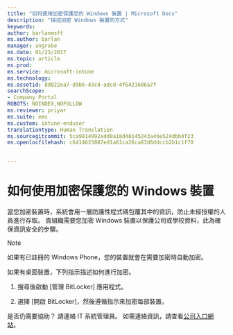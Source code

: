 ```yaml
---
title: "如何使用加密保護您的 Windows 裝置 | Microsoft Docs"
description: "描述加密 Windows 裝置的方式"
keywords: 
author: barlanmsft
ms.author: barlan
manager: angrobe
ms.date: 01/23/2017
ms.topic: article
ms.prod: 
ms.service: microsoft-intune
ms.technology: 
ms.assetid: 8d022ea7-d9b6-43c4-adcd-4f6421606a7f
searchScope:
- Company Portal
ROBOTS: NOINDEX,NOFOLLOW
ms.reviewer: priyar
ms.suite: ems
ms.custom: intune-enduser
translationtype: Human Translation
ms.sourcegitcommit: 5ca9814992edd0a18d48145243a4be524dbb4f23
ms.openlocfilehash: c6414623087ed1a61ca26ca83d6ddccb2b1c1f70


---
```



# <a name="how-to-protect-your-windows-device-using-encryption"></a>如何使用加密保護您的 Windows 裝置

當您加密裝置時，系統會用一層防護性程式碼包覆其中的資訊，防止未經授權的人員進行存取。 貴組織需要您加密 Windows 裝置以保護公司或學校資料，此為確保資訊安全的步驟。

> [!Note]
> 如果有已註冊的 Windows Phone，您的裝置就會在需要加密時自動加密。

如果有桌面裝置，下列指示描述如何進行加密。

1.  搜尋後啟動 [管理 BitLocker] 應用程式。

2.  選擇 [開啟 BitLocker]，然後遵循指示來加密每部裝置。

是否仍需要協助？ 請連絡 IT 系統管理員。 如需連絡資訊，請查看[公司入口網站](http://portal.manage.microsoft.com)。



<!--HONumber=Jan17_HO5-->


